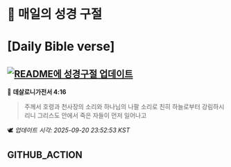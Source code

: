 # 🙏 매일의 성경 구절
# [Daily Bible verse]
## [![README에 성경구절 업데이트](https://github.com/DONGSUKA/first_test/actions/workflows/update-readme-bible.yml/badge.svg)](https://github.com/DONGSUKA/first_test/actions/workflows/update-readme-bible.yml)
<!-- START_BIBLE_VERSE -->
📖 **데살로니가전서 4:16**
> 주께서 호령과 천사장의 소리와 하나님의 나팔 소리로 친히 하늘로부터 강림하시리니 그리스도 안에서 죽은 자들이 먼저 일어나고

🕊️ _업데이트 시각: 2025-09-20 23:52:53 KST_
  <!-- END_BIBLE_VERSE -->
## GITHUB_ACTION
